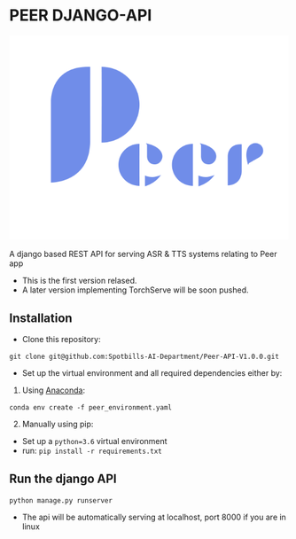 # PEER DJANGO-API
![peer logo](images/peer_logo.png)

A django based REST API for serving ASR & TTS systems relating to Peer app
* This is the first version relased. 
* A later version implementing TorchServe will be soon pushed.

## Installation
* Clone this repository:
```
git clone git@github.com:Spotbills-AI-Department/Peer-API-V1.0.0.git
```
* Set up the virtual environment and all required dependencies either by:
1. Using [Anaconda](https://docs.anaconda.com/anaconda/install/):
```
conda env create -f peer_environment.yaml
```
2. Manually using pip:
* Set up a `python=3.6` virtual environment
* run: `pip install -r requirements.txt`

## Run the django API
`python manage.py runserver`
* The api will be automatically serving at localhost, port 8000 if you are in linux
 

